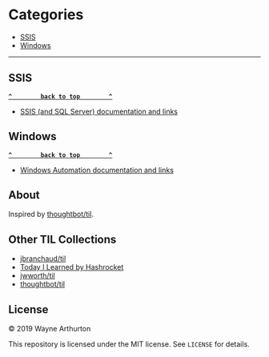 
# Categories

* [SSIS](#SSIS)
* [Windows](#Windows)

---

## SSIS

**[`^        back to top        ^`](#)**

* [SSIS (and SQL Server) documentation and links](SSIS/ssis-links.md)

## Windows

**[`^        back to top        ^`](#)**

* [Windows Automation documentation and links](Windows/win-automation-links.md)

## About

Inspired by
[thoughtbot/til](https://github.com/thoughtbot/til).

## Other TIL Collections

* [jbranchaud/til](https://github.com/jbranchaud/til)
* [Today I Learned by Hashrocket](https://til.hashrocket.com)
* [jwworth/til](https://github.com/jwworth/til)
* [thoughtbot/til](https://github.com/thoughtbot/til)

## License

&copy; 2019 Wayne Arthurton

This repository is licensed under the MIT license. See `LICENSE` for
details.
